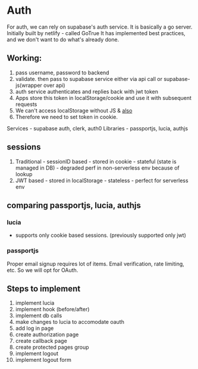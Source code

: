 # Auth

For auth, we can rely on supabase's auth service.
It is basically a go server. Initially built by netlify - called GoTrue
It has implemented best practices, and we don't want to do what's already done.

## Working:

1. pass username, password to backend
2. validate. then pass to supabase service either via api call or supabase-js(wrapper over api)
3. auth service authenticates and replies back with jwt token
4. Apps store this token in localStorage/cookie and use it with subsequent requests
5. We can't access localStorage without JS & [also](https://www.rdegges.com/2018/please-stop-using-local-storage/)
6. Therefore we need to set token in cookie.

Services - supabase auth, clerk, auth0
Libraries - passportjs, lucia, authjs

## sessions

1. Traditional - sessionID based - stored in cookie - stateful (state is managed in DB) - degraded perf in non-serverless env because of lookup
2. JWT based - stored in localStorage - stateless - perfect for serverless env

## comparing passportjs, lucia, authjs

### lucia

- supports only cookie based sessions. (previously supported only jwt)

### passportjs

Proper email signup requires lot of items. Email verification, rate limiting, etc. So we will opt for OAuth.

## Steps to implement

1. implement lucia
2. implement hook (before/after)
3. implement db calls
4. make changes to lucia to accomodate oauth
5. add log in page
6. create authorization page
7. create callback page
8. create protected pages group
9. implement logout
10. implement logout form
